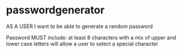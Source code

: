 # passwordgenerator

AS A USER I want to be able to generate a random password 

Password MUST include: 
at least 8 characters with a mix of upper and lower case letters
will allow a user to select a special character